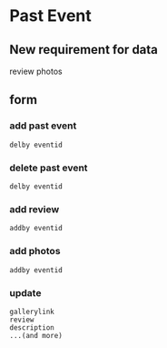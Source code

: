# Past Event
## New requirement for data
  review
  photos
## form
### add past event
    delby eventid
### delete past event
    delby eventid
### add review
    addby eventid
### add photos
    addby eventid
### update
    gallerylink
    review 
    description
    ...(and more)

